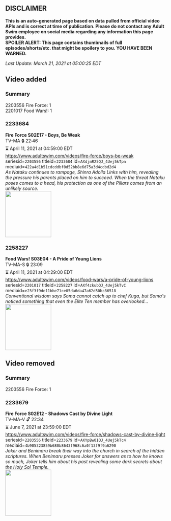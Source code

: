 ## DISCLAIMER
**This is an auto-generated page based on data pulled from official video APIs and is correct at time of publication. Please do not contact any Adult Swim employee on social media regarding any information this page provides.**  
**SPOILER ALERT: This page contains thumbnails of full episodes/shorts/etc. that might be spoilery to you. YOU HAVE BEEN WARNED.**  

_Last Update: March 21, 2021 at 05:00:25 EDT_
## Video added
### Summary
2203556 Fire Force: 1  
2201017 Food Wars!: 1  
### 2233684
**Fire Force S02E17 - Boys, Be Weak**  
TV-MA 🔒 22:46  
⌛ April 11, 2021 at 04:59:00 EDT  
https://www.adultswim.com/videos/fire-force/boys-be-weak  
seriesid=`2203556` titleid=`2233684` id=`AXdjmR25QJ_4Uej5kTpn` mediaid=`422a4d1b51cdcddbf0d52bb8e6d75a3d4cdbd2d4`  
_As Nataku continues to rampage, Shinra Adolla Links with him, revealing the pressure his parents placed on him to succeed. When the threat Nataku poses comes to a head, his protection as one of the Pillars comes from an unlikely source._  
<a href="https://media.cdn.adultswim.com/uploads/20210202/thumbnails/2_21221135129-FireForce2_041_dup-20210128_BeWeakBoys.jpg"><img src="https://media.cdn.adultswim.com/uploads/20210202/thumbnails/2_21221135129-FireForce2_041_dup-20210128_BeWeakBoys.jpg" height="144px" /></a>
### 2258227
**Food Wars! S03E04 - A Pride of Young Lions**  
TV-MA-S 🔒 23:09  
⌛ April 11, 2021 at 04:29:00 EDT  
https://www.adultswim.com/videos/food-wars/a-pride-of-young-lions  
seriesid=`2201017` titleid=`2258227` id=`AXf4zkubQJ_4Uej5kTvC` mediaid=`e23f3f9de11bbe71ce05da6da47a62d50bc86518`  
_Conventional wisdom says Soma cannot catch up to chef Kuga, but Soma's noticed something that even the Elite Ten member has overlooked…_  
<a href="https://media.cdn.adultswim.com/uploads/20210303/thumbnails/2_21331056422-FoodWars_041_PrideOfYoungLions.jpg"><img src="https://media.cdn.adultswim.com/uploads/20210303/thumbnails/2_21331056422-FoodWars_041_PrideOfYoungLions.jpg" height="144px" /></a>
## Video removed
### Summary
2203556 Fire Force: 1  
### 2233679
**Fire Force S02E12 - Shadows Cast by Divine Light**  
TV-MA-V 🔓 22:34  
⌛ June 7, 2021 at 23:59:00 EDT  
https://www.adultswim.com/videos/fire-force/shadows-cast-by-divine-light  
seriesid=`2203556` titleid=`2233679` id=`AXYpBw0IQJ_4Uej5kTc4` mediaid=`4b905323859b680b8643f968c6a0f13f9f9a6290`  
_Joker and Benimaru break their way into the church in search of the hidden scriptures. When Benimaru presses Joker for answers as to how he knows so much, Joker tells him about his past revealing some dark secrets about the Holy Sol Temple._  
<a href="https://media.cdn.adultswim.com/uploads/20201203/thumbnails/2_20123934538-FireForce2_036.jpg"><img src="https://media.cdn.adultswim.com/uploads/20201203/thumbnails/2_20123934538-FireForce2_036.jpg" height="144px" /></a>
